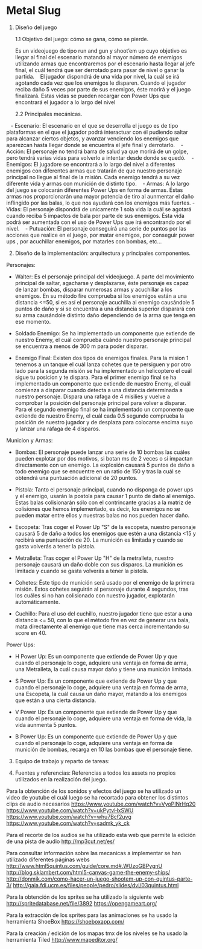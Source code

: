# Metal Slug
1. Diseño del juego

    1.1 Objetivo del juego: cómo se gana, cómo se pierde.
    
    Es un videojuego de tipo run and gun y shoot’em up cuyo objetivo es llegar al final del escenario matando al mayor número de enemigos utilizando armas que encontraremos por el escenario hasta llegar al jefe final, el cuál tendrá que ser derrotado para pasar de nivel o ganar la partida.
    El jugador dispondrá de una vida por nivel, la cuál se irá agotando cada vez que los enemigos le disparen. Cuando el jugador reciba daño 5 veces por parte de sus enemigos, éste morirá y el juego finalizará. Estas vidas se pueden recargar con Power Ups que encontrará el jugador a lo largo del nivel
    
    
    2.2 Principales mecánicas.
    
    - Escenario: El escenario en el que se deserrolla el juego es de tipo plataformas en el que el jugador podrá interactuar con él pudiendo saltar para alcanzar ciertos objetos, y avanzar venciendo los enemigos que aparezcan hasta llegar donde se encuentra el jefe final y derrotarlo.
    - Acción: El personaje no tendrá barra de salud ya que morirá de un golpe, pero tendrá varias vidas para volverlo a intentar desde donde se quedó. 
    - Enemigos: El jugadore se encontrará a lo largo del nivel a diferentes enemigos con diferentes armas que tratarán de que nuestro personaje principal no llegue al final de la misión. Cada enemigo tendrá a su vez diferente vida y armas con munición de distinto tipo.
    - Armas: A lo largo del juego se colocarán diferentes Power Ups en forma de armas. Éstas armas nos proporcionarán una mayor potencia de tiro al aunmentar el daño inflingido por las balas, lo que nos ayudará con los enemigos más fuertes.
    - Vidas: El personaje dispondrá de unicamente 1 sola vida la cuál se agotará cuando reciba 5 impactos de bala por parte de sus enemigos. Ésta vida podrá ser aumentada con el uso de Power Ups que irá encontrando por el nivel.
    - Putuación: El personaje conseguirá una serie de puntos por las acciones que realice en el juego, por matar enemigos, por conseguir power ups , por acuchillar enemigos, por matarles con bombas, etc...

2. Diseño de la implementación:
arquitectura y principales componentes.

Personajes:

- Walter: Es el personaje principal del videojuego. A parte del movimiento principal de saltar, agacharse y desplazarse, éste personaje es capaz de lanzar bombas, disparar numerosas armas y acuchillar a los enemigos. En su método fire comprueba si los enemigos están a una distancia <=50, si es así el personaje acuchilla al enemigo causándole 5 puntos de daño y si se encuentra a una distancia superior disparará con su arma causándole distinto daño dependiendo de la arma que tenga en ese momento. 
    
- Soldado Enemigo: Se ha implementado un componente que extiende de nuestro Enemy, el cuál comprueba cuándo nuestro personaje principal se encuentra a menos de 300 m para poder disparar.
    
- Enemigo Final: Existen dos tipos de enemigos finales. Para la mision 1 tenemos a un tanque el cuál lanza cohetes que te persiguen y por otro lado para la segunda misión se ha implementado un helicoptero el cuál sigue tu posicion y te dispara. Para el primer enemigo final se ha implementado un componente que extiende de nuestro Enemy, el cuál comienza a disparar cuando detecta a una distancia determinada a nuestro personaje. Dispara una rafaga de 4 misilies y vuelve a comprobar la posición del personaje principal para volver a disparar.
Para el segundo enemigo final se ha implementado un componente que extiende de nuestro Enemy, el cuál cada 0.5 segundo comprueba la posición de nuestro jugador y de desplaza para colocarse encima suyo y lanzar una ráfaga de 4 disparos.

Municion y Armas:

- Bombas: El personaje puede lanzar una serie de 10 bombas las cuáles pueden explotar por dos motivos, si botan ms de 2 veces o si impactan directamente con un enemigo. La explosión causará 5 puntos de daño a todo enemigo que se encuentre en un ratio de 150 y tras la cuál se obtendrá una puntuación adicional de 20 puntos.

- Pistola: Tanto el personaje principal, cuando no disponga de power ups y el enemigo, usarán la postola para causar 1 punto de daño al enemigo. Estas balas colisionarán sólo con el contrincante gracias a la matriz de colisiones que hemos implementado, es decir, los enemigos no se pueden matar entre ellos y nuestras balas no nos pueden hacer daño.

- Escopeta: Tras coger el Power Up "S" de la escopeta, nuestro personaje causará 5 de daño a todos los enemigos que estén a una distancia <15 y recibirá una puntuación de 20. La munición es limitada y cuando se gasta volverás a tener la pistola.

- Metralleta: Tras coger el Power Up "H" de la metralleta, nuestro personaje causará un daño doble con sus disparos. La munición es limitada y cuando se gasta volverás a tener la pistola.

- Cohetes: Éste tipo de munición será usado por el enemigo de la primera misión. Estos cohetes seguirán al personaje durante 4 segundos, tras los cuáles si no han colisionado con nuestro jugador, explotarán automáticamente.

- Cuchillo: Para el uso del cuchillo, nuestro jugador tiene que estar a una distancia <= 50, con lo que el método fire en vez de generar una bala, mata directamente al enemigo que tiene mas cerca incrementando su score en 40. 


Power Ups:

- H Power Up: Es un componente que extiende de Power Up y que cuando el personaje lo coge, adquiere una ventaja en forma de arma, una Metralleta, la cuál causa mayor daño y tiene una munición limitada.

- S Power Up: Es un componente que extiende de Power Up y que cuando el personaje lo coge, adquiere una ventaja en forma de arma, una Escopeta, la cuál causa un daño mayor, matando a los enemigos que están a una cierta distancia.

- V Power Up: Es un componente que extiende de Power Up y que cuando el personaje lo coge, adquiere una ventaja en forma de vida, la vida aunmenta 5 puntos.

- B Power Up: Es un componente que extiende de Power Up y que cuando el personaje lo coge, adquiere una ventaja en forma de munición de bombas, recarga en 10 las bombas que el personaje tiene.

3. Equipo de trabajo y reparto de tareas:

4. Fuentes y referencias:
Referencias a todos los assets no propios utilizados en la realización del juego.

Para la obtención de los sonidos y efectos del juego se ha utilizado un video de youtube el cuál luego se ha recortado para obtener los distintos clips de audio necesarios
    https://www.youtube.com/watch?v=VyoPINrHq20
    https://www.youtube.com/watch?v=ukPytvHxSWU
    https://www.youtube.com/watch?v=whu7Bcf2uvg
    https://www.youtube.com/watch?v=sadmk_yk_ck

Para el recorte de los audios se ha utilizado esta web que permite la edición de una pista de audio
    http://mp3cut.net/es/

Para consultar información sobre las mecanicas a implementar se han utilizado diferentes páginas webs                             http://www.html5quintus.com/guide/core.md#.WUzoGBPygnU
    http://blog.sklambert.com/html5-canvas-game-the-enemy-ships/
    http://donmik.com/como-hacer-un-juego-shootem-up-con-quintus-parte-3/
    http://gaia.fdi.ucm.es/files/people/pedro/slides/dvi/03quintus.html
    
Para la obtención de los sprites se ha utilizado la siguiente web 
    http://spritedatabase.net/file/3892
    https://opengameart.org/
    
Para la extracción de los sprites para las animaciones se ha usado la herramienta ShoeBox
    https://shoeboxapp.com/

Para la creación / edición de los mapas tmx de los niveles se ha usado la herramienta Tiled
    http://www.mapeditor.org/
